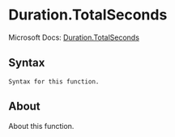 ---
---

# Duration.TotalSeconds

Microsoft Docs: [Duration.TotalSeconds](https://docs.microsoft.com/en-us/powerquery-m/duration-totalseconds)

## Syntax

```powerquery-m
Syntax for this function.
```

## About

About this function.


